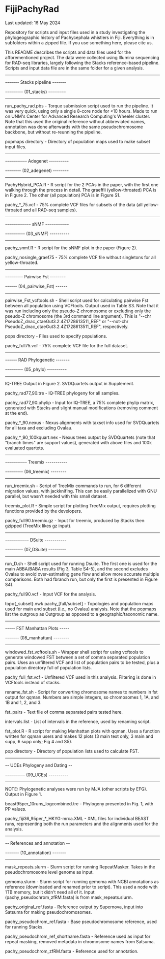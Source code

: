 # FijiPachyRad
Last updated: 16 May 2024

Repository for scripts and input files used in a study investigating the phylogeographic history of Pachycephala whistlers in Fiji. Everything is in subfolders within a zipped file. If you use something here, please cite us.

This README describes the scripts and data files used for the afforementioned project. The data were collected using Illumina sequencing for RAD-seq libraries, largely following the Stacks reference-based pipeline. Scripts and input data file are in the same folder for a given analysis.

_______________________________
------- Stacks pipeline -------

--------- (01_stacks) ---------
_______________________________

run_pachy_rad.pbs - Torque submission script used to run the pipeline. It was very quick, using only a single 8-core node for <10 hours. Made to run on UNM's Center for Advanced Research Computing's Wheeler cluster. Note that this used the original reference without abbreviated names, annotation was done afterwards with the same pseudochromosome backbone, but without re-reunning the pipeline.

popmaps directory - Directory of population maps used to make subset input files.

_______________________________
----------- Adegenet ----------

-------- (02_adegenet) --------
_______________________________

PachyHybrid_PCA.R - R script for the 2 PCAs in the paper, with the first one walking through the process in detail. The graeffii (yellow-throated) PCA is in Figure 2. The other (all population) PCA is in Figure S1.

pachy_*_75.vcf - 75% complete VCF files for subsets of the data (all yellow-throated and all RAD-seq samples).

_______________________________
------------- sNMF ------------

---------- (03_sNMF) ----------
_______________________________

pachy_snmf.R - R script for the sNMF plot in the paper (Figure 2).

pachy_nosingle_graef75 - 75% complete VCF file without singletons for all yellow-throated.

_______________________________
--------- Pairwise Fst --------

------ (04_pairwise_Fst) ------
_______________________________

pairwise_Fst_vcftools.sh - Shell script used for calculating pairwise Fst between all population using VCFtools. Output used in Table S3. Note that it was run including only the pseudo-Z chromosome or excluding only the pseudo-Z chromosome (the 3rd command line argument). This is "--chr PseudoZ_dnac_ctaeGut3.2.4Z1728613511_REF" or "--not-chr PseudoZ_dnac_ctaeGut3.2.4Z1728613511_REF", respectively.

pops directory - Files used to specify populations.

pachy_full75.vcf - 75% complete VCF file for the full dataset.

_______________________________
------ RAD Phylogenetic -------

--------- (05_phylo) ----------
_______________________________

IQ-TREE Output in Figure 2. SVDQuartets output in Supplement.

pachy_rad77_90.tre - IQ-TREE phylogeny for all samples.

pachy_rad77_90.phylip - Input for IQ-TREE, a 75% complete phylip matrix, generated with Stacks and slight manual modifications (removing comment at the end).

pachy_*_90.nexus - Nexus alignments with taxset info used for SVDQuartets for all taxa and excluding Ovalau.

pachy_*_90_100kquart.nex - Nexus trees output by SVDQuartets (note that "branch times" are support values), generated with above files and 100k evaluated quartets.
_______________________________
----------- Treemix -----------

--------- (06_treemix) --------
_______________________________

run_treemix.sh - Script of TreeMix commands to run, for 6 different migration values, with jackknifing. This can be easily parallelized with GNU parallel, but wasn't needed with this small dataset.

treemix_plot.R - Simple script for plotting TreeMix output, requires plotting functions provided by the developers.

pachy_full90.treemix.gz - Input for treemix, produced by Stacks then gzipped (TreeMix likes gz input).

_______________________________
------------ DSuite -----------

--------- (07_DSuite) ---------
_______________________________

run_D.sh - Shell script used for running Dsuite. The first one is used for the main ABBA/BABA results (Fig 3, Table S4-5), and the second excludes Ovalau to avoid over-estimating gene flow and allow more accurate multiple comparisons. Both had fbranch run, but only the first is presented in Figure S4).

pachy_full90.vcf - Input VCF for the analysis.

topo{\_subset}.nwk pachy_[full/subset] - Topologies and population maps used for main and subset (i.e., no Ovalau) analysis. Note that the popmaps list the outgroup as Outgroup as opposed to a geographic/taxonomic name.

_______________________________
----- FST Manhattan Plots -----

------- (08_manhattan) --------
_______________________________

windowed_fst_vcftools.sh - Wrapper shell script for using vcftools to generate windowed FST between a set of comma separated population pairs. Uses an unfiltered VCF and list of population pairs to be tested, plus a population directory full of population lists.

pachy_full_fst.vcf - Unfiltered VCF used in this analysis. Filtering is done in VCFtools instead of stacks.

rename_fst.sh - Script for converting chromosome names to numbers in fst output for qqman. Numbers are simple integers, so chromosomes 1, 1A, and 1B and 1, 2, and 3. 

fst_pairs - Text file of comma separated pairs tested here.

intervals.list - List of intervals in the reference, used by renaming script.

fst_plot.R - R script for making Manhattan plots with qqman. Uses a function written for qqman users and makes 12 plots (3 main text only, 3 main and supp, 6 supp only; Fig 4 and S5).

pop directory - Directory of population lists used to calculate FST.
_______________________________
-- UCEs Phylogeny and Dating --

---------- (09_UCEs) ----------
_______________________________

NOTE: Phylogenetic analyses were run by MJA (other scripts by EFG). Output in Figure 1.

beast95per_10runs_logcombined.tre - Phylogeny presented in Fig. 1, with PP values.

pachy_fiji36_95per_*_HKYG-mrca.XML - XML files for individual BEAST runs, representing both the run parameters and the alignments used for the analysis.

_______________________________
-- References and annotation --

------- (10_annotation) -------
_______________________________

mask_repeats.slurm - Slurm script for running RepeatMasker. Takes in the pseudochromosome level genome as input.

gemoma.slurm - Slurm script for running gemoma with NCBI annotations as reference (downloaded and renamed prior to script). This used a node with 1TB memory, but it didn't need all of it. Input (pachy_pseudochrom_zfRM.fasta) is from mask_repeats.slurm.

pachy_original_ref.fasta - Reference output by Supernova, input into Satsuma for making pseudochromosomes.

pachy_pseudochrom_ref.fasta - Base pseudochromosome reference, used for running Stacks.

pachy_pseudochrom_ref_shortname.fasta - Reference used as input for repeat masking, removed metadata in chromosome names from Satsuma.

pachy_pseudochrom_zfRM.fasta - Reference used for annotation.
